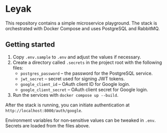 # Leyak

This repository contains a simple microservice playground. The stack is orchestrated with Docker Compose and uses PostgreSQL and RabbitMQ.

## Getting started

1. Copy `.env.sample` to `.env` and adjust the values if necessary.
2. Create a directory called `.secrets` in the project root with the following files:
   - `postgres_password` – the password for the PostgreSQL service.
   - `jwt_secret` – secret used for signing JWT tokens.
   - `google_client_id` – OAuth client ID for Google login.
   - `google_client_secret` – OAuth client secret for Google login.
3. Run the services with `docker compose up --build`.

After the stack is running, you can initiate authentication at `http://localhost:8000/auth/google`.

Environment variables for non‑sensitive values can be tweaked in `.env`. Secrets are loaded from the files above.
